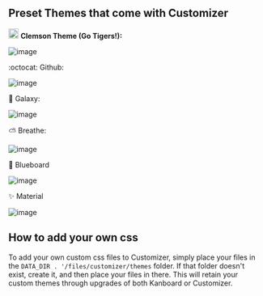 
Preset Themes that come with Customizer
--------

<img src="https://upload.wikimedia.org/wikipedia/commons/thumb/7/72/Clemson_Tigers_logo.svg/2000px-Clemson_Tigers_logo.svg.png" height="20"> **Clemson Theme (Go Tigers!):**

![image](https://user-images.githubusercontent.com/26339368/48094361-fccc3c80-e1df-11e8-9695-6b9c510aa522.png)

:octocat: Github:

![image](https://user-images.githubusercontent.com/26339368/47761386-8636b880-dc8e-11e8-9b6e-c46e7b5dcc44.png)

:milky_way: Galaxy:

![image](https://user-images.githubusercontent.com/26339368/47761350-68695380-dc8e-11e8-9e87-a9471e5e1adf.png)


:partly_sunny: Breathe:

![image](https://user-images.githubusercontent.com/26339368/47761312-47086780-dc8e-11e8-9460-5b1ce4b54d5e.png)

:blue_book: Blueboard 

![image](https://user-images.githubusercontent.com/26339368/49310748-29a50400-f4ad-11e8-9734-eca2e5a558fc.png)

:sparkles: Material

![image](https://user-images.githubusercontent.com/26339368/49310723-1003bc80-f4ad-11e8-8c03-8390ecc78d20.png)

## How to add your own css

To add your own custom css files to Customizer, simply place your files in the `DATA_DIR . '/files/customizer/themes` folder. If that folder doesn't exist, create it, and then place your files in there. This will retain your custom themes through upgrades of both Kanboard or Customizer.
